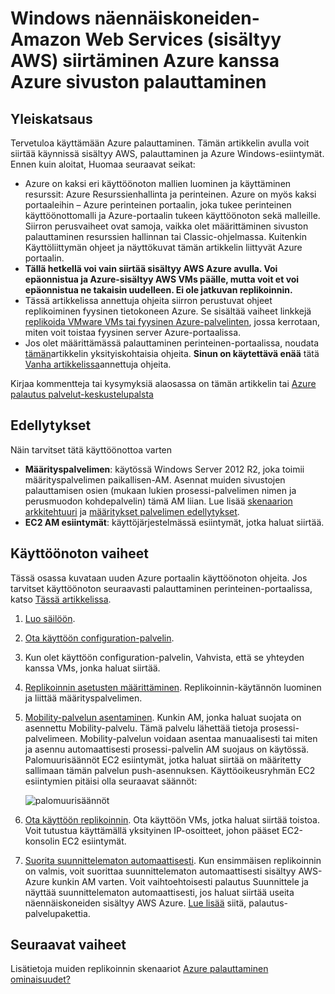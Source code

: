 <properties
    pageTitle="Windows-näennäiskoneiden siirtäminen Azure kanssa palauttaminen Amazon verkkopalvelut | Microsoft Azure"
    description="Tässä artikkelissa käsitellään Windows näennäiskoneiden Amazon Web Services (AWA) Azure Azure palauttaminen avulla voit siirtää."
    services="site-recovery"
    documentationCenter=""
    authors="rayne-wiselman"
    manager="jwhit"
    editor=""/>

<tags
    ms.service="site-recovery"
    ms.devlang="na"
    ms.topic="article"
    ms.tgt_pltfrm="na"
    ms.workload="backup-recovery"
    ms.date="08/22/2016"
    ms.author="raynew"/>

#  <a name="migrate-windows-virtual-machines-in-amazon-web-services-aws-to-azure-with-azure-site-recovery"></a>Windows näennäiskoneiden-Amazon Web Services (sisältyy AWS) siirtäminen Azure kanssa Azure sivuston palauttaminen

## <a name="overview"></a>Yleiskatsaus

Tervetuloa käyttämään Azure palauttaminen. Tämän artikkelin avulla voit siirtää käynnissä sisältyy AWS, palauttaminen ja Azure Windows-esiintymät. Ennen kuin aloitat, Huomaa seuraavat seikat:

- Azure on kaksi eri käyttöönoton mallien luominen ja käyttäminen resurssit: Azure Resurssienhallinta ja perinteinen. Azure on myös kaksi portaaleihin – Azure perinteinen portaalin, joka tukee perinteinen käyttöönottomalli ja Azure-portaalin tukeen käyttöönoton sekä malleille. Siirron perusvaiheet ovat samoja, vaikka olet määrittäminen sivuston palauttaminen resurssien hallinnan tai Classic-ohjelmassa. Kuitenkin Käyttöliittymän ohjeet ja näyttökuvat tämän artikkelin liittyvät Azure portaalin.
- **Tällä hetkellä voi vain siirtää sisältyy AWS Azure avulla. Voi epäonnistua ja Azure-sisältyy AWS VMs päälle, mutta voit et voi epäonnistua ne takaisin uudelleen. Ei ole jatkuvan replikoinnin.**
- Tässä artikkelissa annettuja ohjeita siirron perustuvat ohjeet replikoiminen fyysinen tietokoneen Azure. Se sisältää vaiheet linkkejä [replikoida VMware VMs tai fyysinen Azure-palvelinten](site-recovery-vmware-to-azure.md), jossa kerrotaan, miten voit toistaa fyysinen server Azure-portaalissa.
- Jos olet määrittämässä palauttaminen perinteinen-portaalissa, noudata [tämän](site-recovery-vmware-to-azure-classic.md)artikkelin yksityiskohtaisia ohjeita. **Sinun on käytettävä enää** tätä [Vanha artikkelissa](site-recovery-vmware-to-azure-classic-legacy.md)annettuja ohjeita.

Kirjaa kommentteja tai kysymyksiä alaosassa on tämän artikkelin tai [Azure palautus palvelut-keskustelupalsta](https://social.msdn.microsoft.com/forums/azure/home?forum=hypervrecovmgr)


## <a name="prerequisites"></a>Edellytykset

Näin tarvitset tätä käyttöönottoa varten

- **Määrityspalvelimen**: käytössä Windows Server 2012 R2, joka toimii määrityspalvelimen paikallisen-AM. Asennat muiden sivustojen palauttamisen osien (mukaan lukien prosessi-palvelimen nimen ja perusmuodon kohdepalvelin) tämä AM liian. Lue lisää [skenaarion arkkitehtuuri](site-recovery-vmware-to-azure.md#scenario-architecture) ja [määritykset palvelimen edellytykset](site-recovery-vmware-to-azure.md#configuration-server-prerequisites).
- **EC2 AM esiintymät**: käyttöjärjestelmässä esiintymät, jotka haluat siirtää.

## <a name="deployment-steps"></a>Käyttöönoton vaiheet

Tässä osassa kuvataan uuden Azure portaalin käyttöönoton ohjeita. Jos tarvitset käyttöönoton seuraavasti palauttaminen perinteinen-portaalissa, katso [Tässä artikkelissa](site-recovery-vmware-to-azure-classic.md).

1. [Luo säilöön](site-recovery-vmware-to-azure.md#create-a-recovery-services-vault).
2. [Ota käyttöön configuration-palvelin](site-recovery-vmware-to-azure.md#step-2-set-up-the-source-environment).
3. Kun olet käyttöön configuration-palvelin, Vahvista, että se yhteyden kanssa VMs, jonka haluat siirtää.
4. [Replikoinnin asetusten määrittäminen](site-recovery-vmware-to-azure.md#step-4-set-up-replication-settings). Replikoinnin-käytännön luominen ja liittää määrityspalvelimen.
5. [Mobility-palvelun asentaminen](site-recovery-vmware-to-azure.md#step-6-replication-application). Kunkin AM, jonka haluat suojata on asennettu Mobility-palvelu. Tämä palvelu lähettää tietoja prosessi-palvelimeen. Mobility-palvelun voidaan asentaa manuaalisesti tai miten ja asennu automaattisesti prosessi-palvelin AM suojaus on käytössä. Palomuurisäännöt EC2 esiintymät, jotka haluat siirtää on määritetty sallimaan tämän palvelun push-asennuksen. Käyttöoikeusryhmän EC2 esiintymien pitäisi olla seuraavat säännöt:

    ![palomuurisäännöt](./media/site-recovery-migrate-aws-to-azure/migrate-firewall.png)

6. [Ota käyttöön replikoinnin](site-recovery-vmware-to-azure.md#enable-replication). Ota käyttöön VMs, jotka haluat siirtää toistoa. Voit tutustua käyttämällä yksityinen IP-osoitteet, johon pääset EC2-konsolin EC2 esiintymät.
7. [Suorita suunnittelematon automaattisesti](site-recovery-failover.md#run-an-unplanned-failover). Kun ensimmäisen replikoinnin on valmis, voit suorittaa suunnittelematon automaattisesti sisältyy AWS-Azure kunkin AM varten. Voit vaihtoehtoisesti palautus Suunnittele ja näyttää suunnittelematon automaattisesti, jos haluat siirtää useita näennäiskoneiden sisältyy AWS Azure. [Lue lisää](site-recovery-create-recovery-plans.md) siitä, palautus-palvelupakettia.

## <a name="next-steps"></a>Seuraavat vaiheet

Lisätietoja muiden replikoinnin skenaariot [Azure palauttaminen ominaisuudet?](site-recovery-overview.md)
